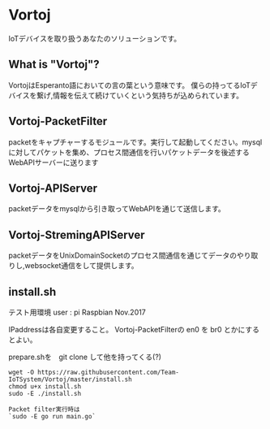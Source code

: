 # Vortoj
IoTデバイスを取り扱うあなたのソリューションです。

## What is "Vortoj"?
VortojはEsperanto語においての言の葉という意味です。
僕らの持ってるIoTデバイスを繋げ,情報を伝えて続けていくという気持ちが込められています。

## Vortoj-PacketFilter
packetをキャプチャーするモジュールです。実行して起動してください。mysqlに対してパケットを集め、プロセス間通信を行いパケットデータを後述するWebAPIサーバーに送ります

## Vortoj-APIServer
packetデータをmysqlから引き取ってWebAPIを通じて送信します。

## Vortoj-StremingAPIServer
packetデータをUnixDomainSocketのプロセス間通信を通じてデータのやり取りし,websocket通信をして提供します。

## install.sh
テスト用環境
user : pi
Raspbian Nov.2017

IPaddressは各自変更すること。
Vortoj-PacketFilterの en0 を br0 とかにするとよい。

prepare.shを　git clone して他を持ってくる(?)

```shell
wget -O https://raw.githubusercontent.com/Team-IoTSystem/Vortoj/master/install.sh
chmod u+x install.sh
sudo -E ./install.sh

Packet filter実行時は
`sudo -E go run main.go`
```
